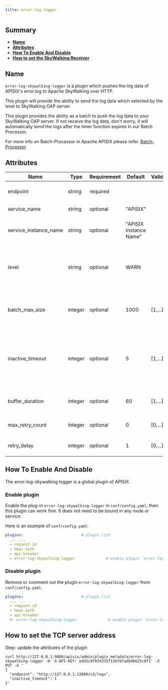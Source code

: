 ```yaml
---
title: error-log-logger
---
```


<!--
#
# Licensed to the Apache Software Foundation (ASF) under one or more
# contributor license agreements.  See the NOTICE file distributed with
# this work for additional information regarding copyright ownership.
# The ASF licenses this file to You under the Apache License, Version 2.0
# (the "License"); you may not use this file except in compliance with
# the License.  You may obtain a copy of the License at
#
#     http://www.apache.org/licenses/LICENSE-2.0
#
# Unless required by applicable law or agreed to in writing, software
# distributed under the License is distributed on an "AS IS" BASIS,
# WITHOUT WARRANTIES OR CONDITIONS OF ANY KIND, either express or implied.
# See the License for the specific language governing permissions and
# limitations under the License.
#
-->

## Summary

- [**Name**](#name)
- [**Attributes**](#attributes)
- [**How To Enable And Disable**](#how-to-enable-and-disable)
- [**How to set the SkyWalking Receiver**](#how-to-set-the-tcp-server-address)

## Name

`error-log-skywalking-logger` is a plugin which pushes the log data of APISIX's error.log to Apache SkyWalking over HTTP.

This plugin will provide the ability to send the log data which selected by the level to SkyWalking OAP server.

This plugin provides the ability as a batch to push the log data to your SkyWalking OAP server. If not receive the log data, don't worry, it will automatically send the logs after the timer function expires in our Batch Processor.

For more info on Batch-Processor in Apache APISIX please refer.
[Batch-Processor](../batch-processor.md)

## Attributes

| Name             | Type    | Requirement | Default | Valid   | Description                                                                              |
| ---------------- | ------- | ----------- | ------- | ------- | ---------------------------------------------------------------------------------------- |
| endpoint         | string  | required    |         |         | the http endpoint of Skywalking, for example: http://127.0.0.1:12800/v3/logs |
| service_name     | string  | optional    | "APISIX" |        | service name for skywalking reporter  |
| service_instance_name | string |optional | "APISIX Instance Name" | |service instance name for skywalking reporter，  set it to `$hostname` to get local hostname directly.|
| level            | string  | optional    | WARN    |         | The filter's log level, default warn, choose the level in ["STDERR", "EMERG", "ALERT", "CRIT", "ERR", "ERROR", "WARN", "NOTICE", "INFO", "DEBUG"], the value ERR equals ERROR.         |
| batch_max_size   | integer | optional    | 1000          | [1,...] | Set the maximum number of logs sent in each batch. When the number of logs reaches the set maximum, all logs will be automatically pushed to the `SkyWalking OAP Server`. |
| inactive_timeout | integer | optional    | 5             | [1,...] | The maximum time to refresh the buffer (in seconds). When the maximum refresh time is reached, all logs will be automatically pushed to the `HTTP/HTTPS` service regardless of whether the number of logs in the buffer reaches the maximum number set. |
| buffer_duration  | integer | optional    | 60            | [1,...] | Maximum age in seconds of the oldest entry in a batch before the batch must be processed.|
| max_retry_count  | integer | optional    | 0             | [0,...] | Maximum number of retries before removing from the processing pipe line.                 |
| retry_delay      | integer | optional    | 1             | [0,...] | Number of seconds the process execution should be delayed if the execution fails.        |


## How To Enable And Disable

The error-log-skywalking logger is a global plugin of APISIX.

### Enable plugin

Enable the plug-in `error-log-skywalking-logger` in `conf/config.yaml`, then this plugin can work fine.
It does not need to be bound in any route or service.

Here is an example of `conf/config.yaml`:

```yaml
plugins:                          # plugin list
  ... ...
  - request-id
  - hmac-auth
  - api-breaker
  - error-log-skywalking-logger              # enable plugin `error-log-skywalking-logger
```

### Disable plugin

Remove or comment out the plugin `error-log-skywalking-logger` from `conf/config.yaml`.

```yaml
plugins:                          # plugin list
  ... ...
  - request-id
  - hmac-auth
  - api-breaker
  #- error-log-skywalking-logger              # enable plugin `error-log-skywalking-logger
```

## How to set the TCP server address

Step: update the attributes of the plugin

```shell
curl http://127.0.0.1:9080/apisix/admin/plugin_metadata/error-log-skywalking-logger -H 'X-API-KEY: edd1c9f034335f136f87ad84b625c8f1' -X PUT -d '
{
  "endpoint": "http://127.0.0.1:12800/v3/logs",
  "inactive_timeout": 1
}'
```
